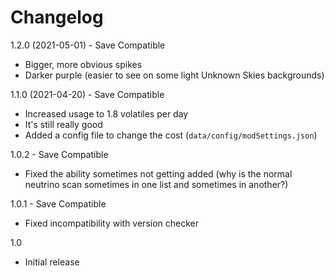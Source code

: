 # Changelog

1.2.0 (2021-05-01) - Save Compatible
- Bigger, more obvious spikes
- Darker purple (easier to see on some light Unknown Skies backgrounds)

1.1.0 (2021-04-20) - Save Compatible
- Increased usage to 1.8 volatiles per day
- It's still really good
- Added a config file to change the cost (`data/config/modSettings.json`)

1.0.2 - Save Compatible
- Fixed the ability sometimes not getting added (why is the normal neutrino scan sometimes in one list and sometimes in another?)

1.0.1 - Save Compatible
- Fixed incompatibility with version checker

1.0
- Initial release